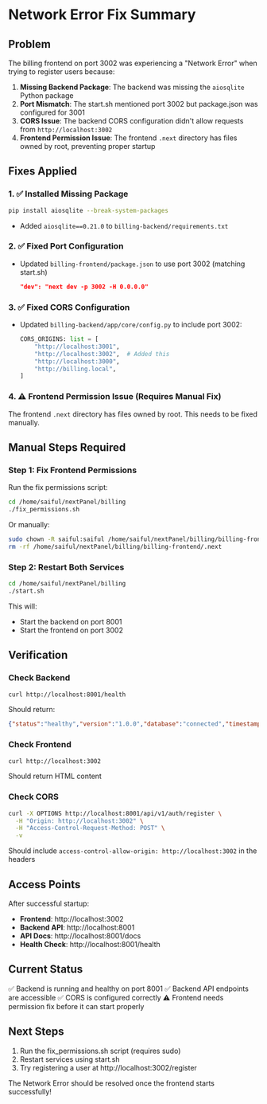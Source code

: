 # Network Error Fix Summary

## Problem
The billing frontend on port 3002 was experiencing a "Network Error" when trying to register users because:

1. **Missing Backend Package**: The backend was missing the `aiosqlite` Python package
2. **Port Mismatch**: The start.sh mentioned port 3002 but package.json was configured for 3001
3. **CORS Issue**: The backend CORS configuration didn't allow requests from `http://localhost:3002`
4. **Frontend Permission Issue**: The frontend `.next` directory has files owned by root, preventing proper startup

## Fixes Applied

### 1. ✅ Installed Missing Package
```bash
pip install aiosqlite --break-system-packages
```
- Added `aiosqlite==0.21.0` to `billing-backend/requirements.txt`

### 2. ✅ Fixed Port Configuration
- Updated `billing-frontend/package.json` to use port 3002 (matching start.sh)
  ```json
  "dev": "next dev -p 3002 -H 0.0.0.0"
  ```

### 3. ✅ Fixed CORS Configuration
- Updated `billing-backend/app/core/config.py` to include port 3002:
  ```python
  CORS_ORIGINS: list = [
      "http://localhost:3001",
      "http://localhost:3002",  # Added this
      "http://localhost:3000",
      "http://billing.local",
  ]
  ```

### 4. ⚠️ Frontend Permission Issue (Requires Manual Fix)
The frontend `.next` directory has files owned by root. This needs to be fixed manually.

## Manual Steps Required

### Step 1: Fix Frontend Permissions
Run the fix permissions script:
```bash
cd /home/saiful/nextPanel/billing
./fix_permissions.sh
```

Or manually:
```bash
sudo chown -R saiful:saiful /home/saiful/nextPanel/billing/billing-frontend/.next
rm -rf /home/saiful/nextPanel/billing/billing-frontend/.next
```

### Step 2: Restart Both Services
```bash
cd /home/saiful/nextPanel/billing
./start.sh
```

This will:
- Start the backend on port 8001
- Start the frontend on port 3002

## Verification

### Check Backend
```bash
curl http://localhost:8001/health
```
Should return:
```json
{"status":"healthy","version":"1.0.0","database":"connected","timestamp":"..."}
```

### Check Frontend
```bash
curl http://localhost:3002
```
Should return HTML content

### Check CORS
```bash
curl -X OPTIONS http://localhost:8001/api/v1/auth/register \
  -H "Origin: http://localhost:3002" \
  -H "Access-Control-Request-Method: POST" \
  -v
```
Should include `access-control-allow-origin: http://localhost:3002` in the headers

## Access Points

After successful startup:
- **Frontend**: http://localhost:3002
- **Backend API**: http://localhost:8001
- **API Docs**: http://localhost:8001/docs
- **Health Check**: http://localhost:8001/health

## Current Status

✅ Backend is running and healthy on port 8001
✅ Backend API endpoints are accessible
✅ CORS is configured correctly
⚠️ Frontend needs permission fix before it can start properly

## Next Steps

1. Run the fix_permissions.sh script (requires sudo)
2. Restart services using start.sh
3. Try registering a user at http://localhost:3002/register

The Network Error should be resolved once the frontend starts successfully!

